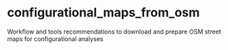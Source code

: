 # configurational_maps_from_osm
Workflow and tools recommendations to download and prepare OSM street maps for configurational analyses
